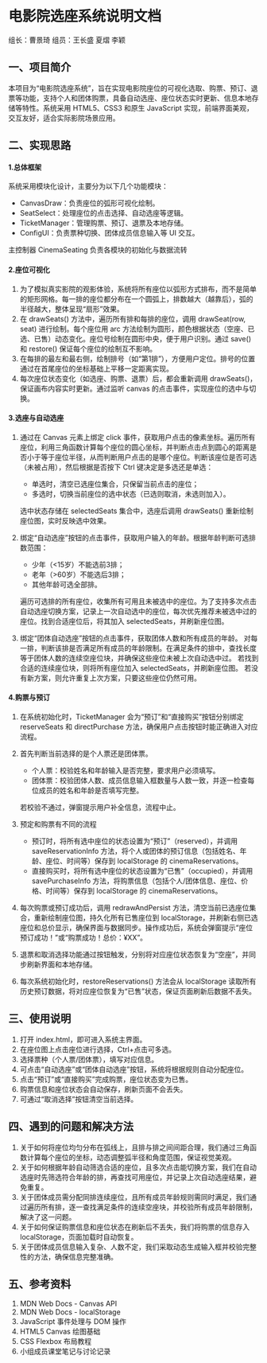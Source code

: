 # 电影院选座系统说明文档
组长：曹景琦
组员：王长盛 夏熠 李颖
## 一、项目简介
本项目为“电影院选座系统”，旨在实现电影院座位的可视化选取、购票、预订、退票等功能，支持个人和团体购票，具备自动选座、座位状态实时更新、信息本地存储等特性。系统采用 HTML5、CSS3 和原生 JavaScript 实现，前端界面美观，交互友好，适合实际影院场景应用。
## 二、实现思路
#### 1.总体框架
系统采用模块化设计，主要分为以下几个功能模块：
* CanvasDraw：负责座位的弧形可视化绘制。
* SeatSelect：处理座位的点击选择、自动选座等逻辑。
* TicketManager：管理购票、预订、退票及本地存储。
* ConfigUI：负责票种切换、团体成员信息输入等 UI 交互。

主控制器 CinemaSeating 负责各模块的初始化与数据流转
####  2.座位可视化
1. 为了模拟真实影院的观影体验，系统将所有座位以弧形方式排布，而不是简单的矩形网格。每一排的座位都分布在一个圆弧上，排数越大（越靠后），弧的半径越大，整体呈现“扇形”效果。
2. 在 drawSeats() 方法中，遍历所有排和每排的座位，调用 drawSeat(row, seat) 进行绘制。每个座位用 arc 方法绘制为圆形，颜色根据状态（空座、已选、已售）动态变化。座位号绘制在圆形中央，便于用户识别。通过 save() 和 restore() 保证每个座位的绘制互不影响。
3. 在每排的最左和最右侧，绘制排号（如“第1排”），方便用户定位。排号的位置通过在首尾座位的坐标基础上平移一定距离实现。
4. 每次座位状态变化（如选座、购票、退票）后，都会重新调用 drawSeats()，保证画布内容实时更新。通过监听 canvas 的点击事件，实现座位的选中与切换。
#### 3.选座与自动选座
1. 通过在 Canvas 元素上绑定 click 事件，获取用户点击的像素坐标。遍历所有座位，利用三角函数计算每个座位的圆心坐标，并判断点击点到圆心的距离是否小于等于座位半径，从而判断用户点击的是哪个座位。判断该座位是否可选（未被占用），然后根据是否按下 Ctrl 键决定是多选还是单选：
    * 单选时，清空已选座位集合，只保留当前点击的座位；
    * 多选时，切换当前座位的选中状态（已选则取消，未选则加入）。

    选中状态存储在 selectedSeats 集合中，选座后调用 drawSeats() 重新绘制座位图，实时反映选中效果。
2. 绑定“自动选座”按钮的点击事件，获取用户输入的年龄。根据年龄判断可选排数范围：
    * 少年（<15岁）不能选前3排；
    * 老年（>60岁）不能选后3排；
    * 其他年龄可选全部排。

    遍历可选排的所有座位，收集所有可用且未被选中的座位。为了支持多次点击自动选座切换方案，记录上一次自动选中的座位，每次优先推荐未被选中过的座位。找到合适座位后，将其加入 selectedSeats，并刷新座位图。
3. 绑定“团体自动选座”按钮的点击事件，获取团体人数和所有成员的年龄。
对每一排，判断该排是否满足所有成员的年龄限制。在满足条件的排中，查找长度等于团体人数的连续空座位块，并确保这些座位未被上次自动选中过。
若找到合适的连续座位块，则将所有座位加入 selectedSeats，并刷新座位图。
若没有新方案，则允许重复上次方案，只要这些座位仍然可用。
#### 4.购票与预订
1. 在系统初始化时，TicketManager 会为“预订”和“直接购买”按钮分别绑定 reserveSeats 和 directPurchase 方法，确保用户点击按钮时能正确进入对应流程。
2. 首先判断当前选择的是个人票还是团体票。
    * 个人票：校验姓名和年龄输入是否完整，要求用户必须填写。
    * 团体票：校验团体人数、成员信息输入框数量与人数一致，并逐一检查每位成员的姓名和年龄是否填写完整。

    若校验不通过，弹窗提示用户补全信息，流程中止。
3. 预定和购票有不同的流程
    * 预订时，将所有选中座位的状态设置为“预订”（reserved），并调用 saveReservationInfo 方法，将个人或团体的预订信息（包括姓名、年龄、座位、时间等）保存到 localStorage 的 cinemaReservations。
    * 直接购买时，将所有选中座位的状态设置为“已售”（occupied），并调用 savePurchaseInfo 方法，将购票信息（包括个人/团体信息、座位、价格、时间等）保存到 localStorage 的 cinemaReservations。
4. 每次购票或预订成功后，调用 redrawAndPersist 方法，清空当前已选座位集合，重新绘制座位图，持久化所有已售座位到 localStorage，并刷新右侧已选座位和总价显示，确保界面与数据同步。操作成功后，系统会弹窗提示“座位预订成功！”或“购票成功！总价：¥XX”。
5. 退票和取消选择功能通过按钮触发，分别将对应座位状态恢复为“空座”，并同步刷新界面和本地存储。
6. 每次系统初始化时，restoreReservations() 方法会从 localStorage 读取所有历史预订数据，将对应座位恢复为“已售”状态，保证页面刷新后数据不丢失。
## 三、使用说明
1. 打开 index.html，即可进入系统主界面。
2. 在座位图上点击座位进行选择，Ctrl+点击可多选。
3. 选择票种（个人票/团体票），填写对应信息。
4. 可点击“自动选座”或“团体自动选座”按钮，系统将根据规则自动分配座位。
5. 点击“预订”或“直接购买”完成购票，座位状态变为已售。
6. 购票信息和座位状态会自动保存，刷新页面不会丢失。
7. 可通过“取消选择”按钮清空当前选择。
## 四、遇到的问题和解决方法
1. 关于如何将座位均匀分布在弧线上，且排与排之间间距合理，我们通过三角函数计算每个座位的坐标，动态调整弧半径和角度范围，保证视觉美观。
2. 关于如何根据年龄自动筛选合适的座位，且多次点击能切换方案，我们在自动选座时先筛选符合年龄的排，再查找可用座位，并记录上次自动选座结果，避免重复。
3. 关于团体成员需分配同排连续座位，且所有成员年龄规则需同时满足，我们通过遍历所有排，逐一查找满足条件的连续空座块，并校验所有成员年龄限制，解决了这一问题。
4. 关于如何保证购票信息和座位状态在刷新后不丢失，我们将购票的信息存入 localStorage，页面加载时自动恢复。
5. 关于团体成员信息输入复杂、人数不定，我们采取动态生成输入框并校验完整性的方法，确保信息完整准确。
## 五、参考资料
1. MDN Web Docs - Canvas API
2. MDN Web Docs - localStorage
3. JavaScript 事件处理与 DOM 操作
4. HTML5 Canvas 绘图基础
5. CSS Flexbox 布局教程
6. 小组成员课堂笔记与讨论记录